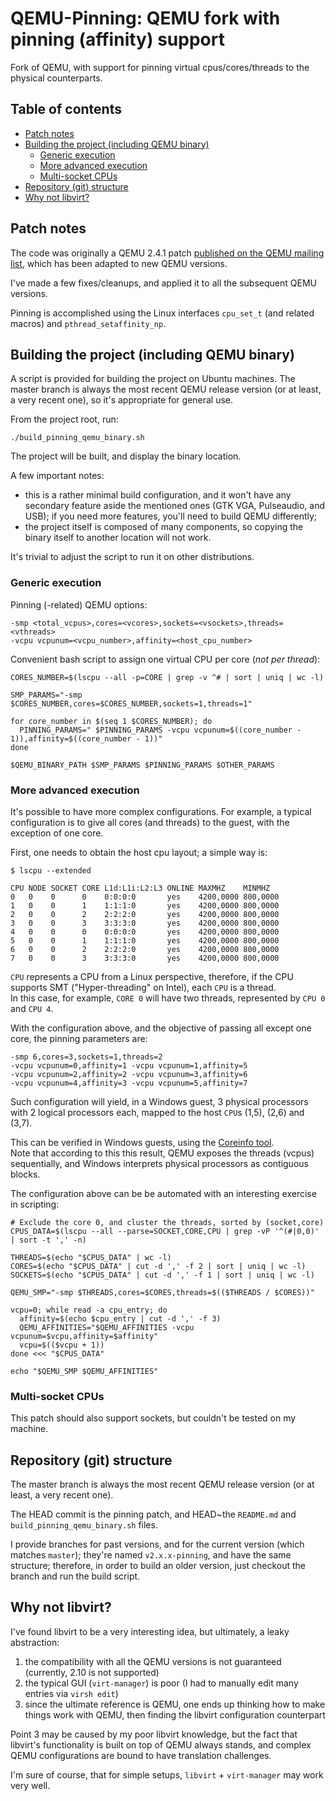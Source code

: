 # QEMU-Pinning: QEMU fork with pinning (affinity) support

Fork of QEMU, with support for pinning virtual cpus/cores/threads to the physical counterparts.

## Table of contents

- [Patch notes](#patch-notes)
- [Building the project (including QEMU binary)](#building-the-project-including-qemu-binary)
  - [Generic execution](#generic-execution)
  - [More advanced execution](#more-advanced-execution)
  - [Multi-socket CPUs](#multi-socket-cpus)
- [Repository (git) structure](#repository-git-structure)
- [Why not libvirt?](#why-not-libvirt)

## Patch notes

The code was originally a QEMU 2.4.1 patch [published on the QEMU mailing list](https://www.mail-archive.com/qemu-discuss%40nongnu.org/msg02253.html), which has been adapted to new QEMU versions.

I've made a few fixes/cleanups, and applied it to all the subsequent QEMU versions.

Pinning is accomplished using the Linux interfaces `cpu_set_t` (and related macros) and `pthread_setaffinity_np`.

## Building the project (including QEMU binary)

A script is provided for building the project on Ubuntu machines. The master branch is always the most recent QEMU release version (or at least, a very recent one), so it's appropriate for general use.

From the project root, run:

    ./build_pinning_qemu_binary.sh

The project will be built, and display the binary location.

A few important notes:


- this is a rather minimal build configuration, and it won't have any secondary feature aside the mentioned ones (GTK VGA, Pulseaudio, and USB); if you need more features, you'll need to build QEMU differently;
- the project itself is composed of many components, so copying the binary itself to another location will not work.

It's trivial to adjust the script to run it on other distributions.

### Generic execution

Pinning (-related) QEMU options:

    -smp <total_vcpus>,cores=<vcores>,sockets=<vsockets>,threads=<vthreads>
    -vcpu vcpunum=<vcpu_number>,affinity=<host_cpu_number>

Convenient bash script to assign one virtual CPU per core (*not per thread*):

    CORES_NUMBER=$(lscpu --all -p=CORE | grep -v ^# | sort | uniq | wc -l)

    SMP_PARAMS="-smp $CORES_NUMBER,cores=$CORES_NUMBER,sockets=1,threads=1"

    for core_number in $(seq 1 $CORES_NUMBER); do
      PINNING_PARAMS=" $PINNING_PARAMS -vcpu vcpunum=$((core_number - 1)),affinity=$((core_number - 1))"
    done

    $QEMU_BINARY_PATH $SMP_PARAMS $PINNING_PARAMS $OTHER_PARAMS

### More advanced execution

It's possible to have more complex configurations. For example, a typical configuration is to give all cores (and threads) to the guest, with the exception of one core.

First, one needs to obtain the host cpu layout; a simple way is:

    $ lscpu --extended

    CPU NODE SOCKET CORE L1d:L1i:L2:L3 ONLINE MAXMHZ    MINMHZ
    0   0    0      0    0:0:0:0       yes    4200,0000 800,0000
    1   0    0      1    1:1:1:0       yes    4200,0000 800,0000
    2   0    0      2    2:2:2:0       yes    4200,0000 800,0000
    3   0    0      3    3:3:3:0       yes    4200,0000 800,0000
    4   0    0      0    0:0:0:0       yes    4200,0000 800,0000
    5   0    0      1    1:1:1:0       yes    4200,0000 800,0000
    6   0    0      2    2:2:2:0       yes    4200,0000 800,0000
    7   0    0      3    3:3:3:0       yes    4200,0000 800,0000

`CPU` represents a CPU from a Linux perspective, therefore, if the CPU supports SMT ("Hyper-threading" on Intel), each `CPU` is a thread.  
In this case, for example, `CORE 0` will have two threads, represented by `CPU 0` and `CPU 4`.

With the configuration above, and the objective of passing all except one core, the pinning parameters are:

    -smp 6,cores=3,sockets=1,threads=2
    -vcpu vcpunum=0,affinity=1 -vcpu vcpunum=1,affinity=5
    -vcpu vcpunum=2,affinity=2 -vcpu vcpunum=3,affinity=6
    -vcpu vcpunum=4,affinity=3 -vcpu vcpunum=5,affinity=7

Such configuration will yield, in a Windows guest, 3 physical processors with 2 logical processors each, mapped to the host `CPU`s (1,5), (2,6) and (3,7).

This can be verified in Windows guests, using the [Coreinfo tool](https://docs.microsoft.com/en-us/sysinternals/downloads/coreinfo).  
Note that according to this this result, QEMU exposes the threads (vcpus) sequentially, and Windows interprets physical processors as contiguous blocks.

The configuration above can be be automated with an interesting exercise in scripting:

    # Exclude the core 0, and cluster the threads, sorted by (socket,core)
    CPUS_DATA=$(lscpu --all --parse=SOCKET,CORE,CPU | grep -vP '^(#|0,0)' | sort -t ',' -n)
    
    THREADS=$(echo "$CPUS_DATA" | wc -l)
    CORES=$(echo "$CPUS_DATA" | cut -d ',' -f 2 | sort | uniq | wc -l)
    SOCKETS=$(echo "$CPUS_DATA" | cut -d ',' -f 1 | sort | uniq | wc -l)
    
    QEMU_SMP="-smp $THREADS,cores=$CORES,threads=$(($THREADS / $CORES))"

    vcpu=0; while read -a cpu_entry; do
      affinity=$(echo $cpu_entry | cut -d ',' -f 3)
      QEMU_AFFINITIES="$QEMU_AFFINITIES -vcpu vcpunum=$vcpu,affinity=$affinity"
      vcpu=$(($vcpu + 1))
    done <<< "$CPUS_DATA"
    
    echo "$QEMU_SMP $QEMU_AFFINITIES"

### Multi-socket CPUs

This patch should also support sockets, but couldn't be tested on my machine.

## Repository (git) structure

The master branch is always the most recent QEMU release version (or at least, a very recent one).

The HEAD commit is the pinning patch, and HEAD~the `README.md` and `build_pinning_qemu_binary.sh` files.

I provide branches for past versions, and for the current version (which matches `master`); they're named `v2.x.x-pinning`, and have the same structure; therefore, in order to build an older version, just checkout the branch and run the build script.

## Why not libvirt?

I've found libvirt to be a very interesting idea, but ultimately, a leaky abstraction:

1. the compatibility with all the QEMU versions is not guaranteed (currently, 2.10 is not supported)
2. the typical GUI (`virt-manager`) is poor (I had to manually edit many entries via `virsh edit`)
3. since the ultimate reference is QEMU, one ends up thinking how to make things work with QEMU, then finding the libvirt configuration counterpart

Point 3 may be caused by my poor libvirt knowledge, but the fact that libvirt's functionality is built on top of QEMU always stands, and complex QEMU configurations are bound to have translation challenges.

I'm sure of course, that for simple setups, `libvirt` + `virt-manager` may work very well.
